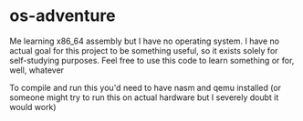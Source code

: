 # os-adventure
Me learning x86_64 assembly but I have no operating system. I have no actual goal for this project to be something useful, so it exists solely for self-studying purposes. Feel free to use this code to learn something or for, well, whatever

To compile and run this you'd need to have nasm and qemu installed (or someone might try to run this on actual hardware but I severely doubt it would work)

